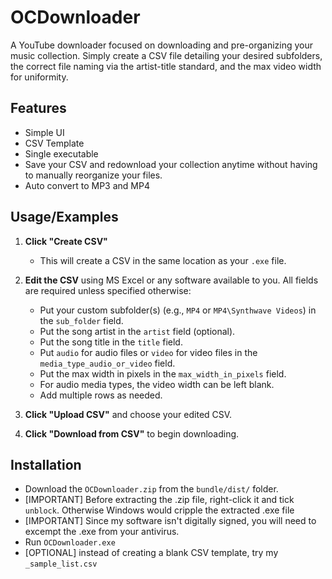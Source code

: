 # OCDownloader

A YouTube downloader focused on downloading and pre-organizing your music collection. Simply create a CSV file detailing your desired subfolders, the correct file naming via the artist-title standard, and the max video width for uniformity.

## Features
- Simple UI
- CSV Template
- Single executable
- Save your CSV and redownload your collection anytime without having to manually reorganize your files.
- Auto convert to MP3 and MP4

## Usage/Examples

1. **Click "Create CSV"**
   - This will create a CSV in the same location as your `.exe` file.

2. **Edit the CSV** using MS Excel or any software available to you. All fields are required unless specified otherwise:
   - Put your custom subfolder(s) (e.g., `MP4` or `MP4\Synthwave Videos`) in the `sub_folder` field.
   - Put the song artist in the `artist` field (optional).
   - Put the song title in the `title` field.
   - Put `audio` for audio files or `video` for video files in the `media_type_audio_or_video` field.
   - Put the max width in pixels in the `max_width_in_pixels` field.
   - For audio media types, the video width can be left blank.
   - Add multiple rows as needed.

3. **Click "Upload CSV"** and choose your edited CSV.

4. **Click "Download from CSV"** to begin downloading.

## Installation

- Download the `OCDownloader.zip` from the `bundle/dist/` folder.
- [IMPORTANT] Before extracting the .zip file, right-click it and tick `unblock`. Otherwise Windows would cripple the extracted .exe file
- [IMPORTANT] Since my software isn't digitally signed, you will need to excempt the .exe from your antivirus.
- Run `OCDownloader.exe`
- [OPTIONAL] instead of creating a blank CSV template, try my `_sample_list.csv `